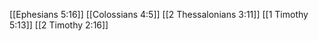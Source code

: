 [[Ephesians 5:16]]
[[Colossians 4:5]]
[[2 Thessalonians 3:11]]
[[1 Timothy 5:13]]
[[2 Timothy 2:16]]
